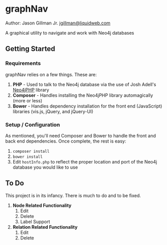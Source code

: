 graphNav
========
Author: Jason Gillman Jr. <jgillman@liquidweb.com>

A graphical utility to navigate and work with Neo4j databases

Getting Started
-------

### Requirements

graphNav relies on a few things. These are:
1. **PHP** - Used to talk to the Neo4j database via the use of Josh Adell's [Neo4jPHP](https://github.com/jadell/neo4jphp/) library
1. **Composer** - Handles installing the Neo4jPHP library automagically (more or less)
1. **Bower** - Handles dependency installation for the front end (JavaScript) libraries (vis.js, jQuery, and jQuery-UI)


### Setup / Configuration

As mentioned, you'll need Composer and Bower to handle the front and back end dependencies. Once complete, the rest is easy:

1. `composer install`
1. `bower install`
1. Edit `hostInfo.php` to reflect the proper location and port of the Neo4j database you would like to use

To Do
-----

This project is in its infancy. There is much to do and to be fixed.

1. **Node Related Functionality**
	1. Edit
	1. Delete
	1. Label Support
1. **Relation Related Functionality**
	1. Edit
	1. Delete
